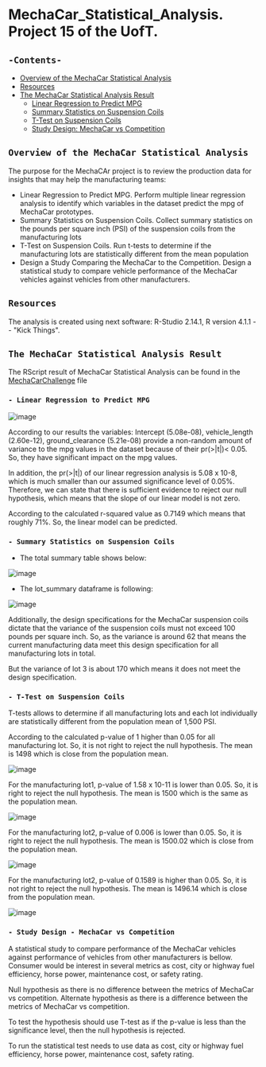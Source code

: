 # MechaCar_Statistical_Analysis. Project 15 of the UofT.
## `-Contents-`	
	
- [Overview of the MechaCar Statistical Analysis](#Overview-of-the-MechaCar-Statistical-Analysis)	
- [Resources](#resources)	
- [The MechaCar Statistical Analysis Result](#The-MechaCar-Statistical-Analysis-Result)
  - [Linear Regression to Predict MPG](#--Linear-Regression-to-Predict-MPG)	
  - [Summary Statistics on Suspension Coils](#--Summary-Statistics-on-Suspension-Coils)
  - [T-Test on Suspension Coils](#--T-Test-on-Suspension-Coils)
  - [Study Design: MechaCar vs Competition](#--Study-Design-MechaCar-vs-Competition)
## `Overview of the MechaCar Statistical Analysis`	
	
The purpose for the MechaCAr project is to review the production data for insights that may help the manufacturing teams:
  - Linear Regression to Predict MPG. Perform multiple linear regression analysis to identify which variables in the dataset predict the mpg of MechaCar prototypes.
  - Summary Statistics on Suspension Coils. Collect summary statistics on the pounds per square inch (PSI) of the suspension coils from the manufacturing lots
  - T-Test on Suspension Coils. Run t-tests to determine if the manufacturing lots are statistically different from the mean population
  - Design a Study Comparing the MechaCar to the Competition. Design a statistical study to compare vehicle performance of the MechaCar vehicles against vehicles from other manufacturers. 

## `Resources`	
The analysis is created using next software: R-Studio 2.14.1, R version 4.1.1 -- "Kick Things".

## `The MechaCar Statistical Analysis Result`	
The RScript result of MechaCar Statistical Analysis can be found in the [MechaCarChallenge](./MechaCarChallenge.R) file
### `- Linear Regression to Predict MPG`	

![image](https://user-images.githubusercontent.com/68247343/136716263-418a7089-9589-40c1-a756-6bf7371808cd.png)

According to our results the variables: Intercept (5.08e-08), vehicle_length (2.60e-12), ground_clearance (5.21e-08) provide a non-random amount of variance to the mpg values in the dataset because of their pr(>|t|)< 0.05. So, they have significant impact on the mpg values.

In addition, the pr(>|t|) of our linear regression analysis is 5.08 x 10-8, which is much smaller than our assumed significance level of 0.05%. Therefore, we can state that there is sufficient evidence to reject our null hypothesis, which means that the slope of our linear model is not zero.

According to the calculated r-squared value as 0.7149 which means that roughly 71%. So, the linear model can be predicted. 

### `- Summary Statistics on Suspension Coils`	

- The total summary table shows below:

![image](https://user-images.githubusercontent.com/68247343/136715702-8d0f65d7-8e4b-4f0a-b3a4-808b797e5c4c.png)

 - The lot_summary dataframe is following:

![image](https://user-images.githubusercontent.com/68247343/136715703-693d70fc-ddba-49c4-82f4-47737787cf68.png)

Additionally, the design specifications for the MechaCar suspension coils dictate that the variance of the suspension coils must not exceed 100 pounds per square inch. So, as the variance is around 62 that means the current manufacturing data meet this design specification for all manufacturing lots in total.

But the variance of lot 3 is about 170 which means it does not meet the design specification. 
### `- T-Test on Suspension Coils`	

T-tests allows to determine if all manufacturing lots and each lot individually are statistically different from the population mean of 1,500 PSI.

According to the calculated p-value of 1 higher than 0.05 for all manufacturing lot. So, it is not right to reject the null hypothesis. The mean is 1498 which is close from the population mean.

![image](https://user-images.githubusercontent.com/68247343/136715709-59b7fcbb-103a-428f-a92c-a07a1a7815f7.png)

For the  manufacturing lot1, p-value of 1.58 x 10-11 is lower than 0.05. So, it is right to reject the null hypothesis. The mean is 1500 which is the same as the population mean.

![image](https://user-images.githubusercontent.com/68247343/136715711-b2a5d4f5-48f0-429b-ae59-e5680cc3f856.png)

For the  manufacturing lot2, p-value of 0.006 is lower than 0.05. So, it is right to reject the null hypothesis. The mean is 1500.02 which is close from the population mean.

![image](https://user-images.githubusercontent.com/68247343/136715716-33d99185-76c1-49fa-b3a4-2c8ec7069c0c.png)

For the  manufacturing lot2, p-value of 0.1589 is higher than 0.05. So, it is not right to reject the null hypothesis. The mean is 1496.14 which is close from the population mean.

![image](https://user-images.githubusercontent.com/68247343/136731523-09cdf315-170c-4f27-a3d0-3c1a7bd46658.png)

### `- Study Design - MechaCar vs Competition`	

A statistical study to compare performance of the MechaCar vehicles against performance of vehicles from other manufacturers is bellow. Consumer would be interest in several metrics as cost, city or highway fuel efficiency, horse power, maintenance cost, or safety rating.

Null hypothesis as there is no difference between the metrics of MechaCar vs competition.
Alternate hypothesis as there is a difference between the metrics of MechaCar vs competition.

To test the hypothesis should use T-test as if the p-value is less than the significance level, then the null hypothesis is rejected.

To run the statistical test needs to use data as cost, city or highway fuel efficiency, horse power, maintenance cost, safety rating. 
